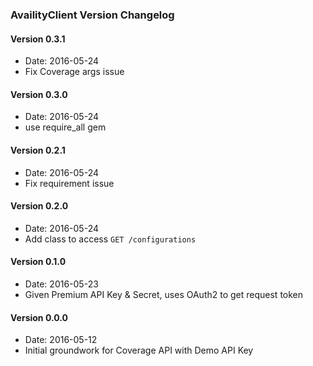 ### AvailityClient Version Changelog

#### Version 0.3.1
* Date: 2016-05-24
* Fix Coverage args issue

#### Version 0.3.0
* Date: 2016-05-24
* use require_all gem

#### Version 0.2.1
* Date: 2016-05-24
* Fix requirement issue

#### Version 0.2.0
* Date: 2016-05-24
* Add class to access `GET /configurations`

#### Version 0.1.0
* Date: 2016-05-23
* Given Premium API Key & Secret, uses OAuth2 to get request token

#### Version 0.0.0
* Date: 2016-05-12
* Initial groundwork for Coverage API with Demo API Key
